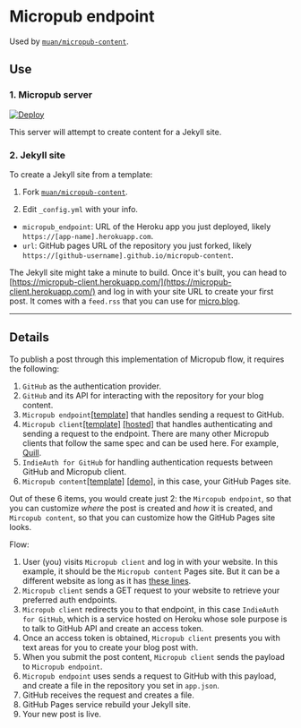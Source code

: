 # Micropub endpoint

Used by [`muan/micropub-content`](https://github.com/muan/micropub-content).

## Use

### 1. Micropub server

[![Deploy](https://www.herokucdn.com/deploy/button.svg)](https://heroku.com/deploy?template=https://github.com/muan/micropub-endpoint/tree/main)

This server will attempt to create content for a Jekyll site.

### 2. Jekyll site

To create a Jekyll site from a template:

1. Fork [`muan/micropub-content`](https://github.com/muan/micropub-content).

2. Edit `_config.yml` with your info.

  - `micropub_endpoint`: URL of the Heroku app you just deployed, likely `https://[app-name].herokuapp.com`.
  - `url`: GitHub pages URL of the repository you just forked, likely `https://[github-username].github.io/micropub-content`.

The Jekyll site might take a minute to build. Once it's built, you can head to [https://micropub-client.herokuapp.com/](https://micropub-client.herokuapp.com/) and log in with your site URL to create your first post. It comes with a `feed.rss` that you can use for [micro.blog](https://micro.blog/).

---

## Details

To publish a post through this implementation of Micropub flow, it requires the following:

1. `GitHub` as the authentication provider.
2. `GitHub` and its API for interacting with the repository for your blog content.
3. `Micropub endpoint`[[template]](https://github.com/muan/micropub-endpoint) that handles sending a request to GitHub.
4. `Micropub client`[[template]](https://github.com/muan/micropub-client) [[hosted]](https://micropub-client.herokuapp.com/) that handles authenticating and sending a request to the endpoint. There are many other Micropub clients that follow the same spec and can be used  here. For example, [Quill](https://quill.p3k.io/).
5. `IndieAuth for GitHub` for handling authentication requests between GitHub and Micropub client.
6. `Micropub content`[[template]](https://github.com/muan/micropub-content) [[demo]](https://muan.github.io/micropub-content/), in this case, your GitHub Pages site.

Out of these 6 items, you would create just 2: the `Mircopub endpoint`, so that you can customize _where_ the post is created and _how_ it is created, and `Mircopub content`, so that you can customize how the GitHub Pages site looks.

Flow:

1. User (you) visits `Micropub client` and log in with your website. In this example, it should be the `Micropub content` Pages site. But it can be a different website as long as it has [these lines](https://github.com/muan/micropub-content/blob/f558b7124c6de6d3da2b1a83b892590ed6853691/_layouts/default.html#L9-L10).
2. `Micropub client` sends a GET request to your website to retrieve your preferred auth endpoints.
3. `Micropub client` redirects you to that endpoint, in this case `IndieAuth for GitHub`, which is a service hosted on Heroku whose sole purpose is to talk to GitHub API and create an access token.
4. Once an access token is obtained, `Micropub client` presents you with text areas for you to create your blog post with.
5. When you submit the post content, `Micropub client` sends the payload to `Micropub endpoint`.
6. `Micropub endpoint` uses sends a request to GitHub with this payload, and create a file in the repository you set in `app.json`.
7. GitHub receives the request and creates a file.
8. GitHub Pages service rebuild your Jekyll site.
9. Your new post is live.
